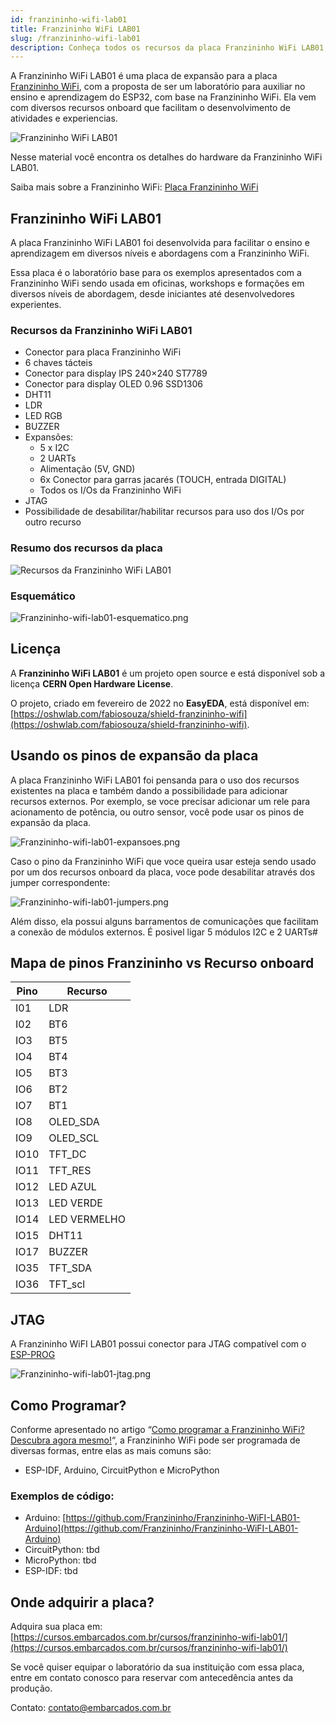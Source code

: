 ```yaml
---
id: franzininho-wifi-lab01
title: Franzininho WiFi LAB01
slug: /franzininho-wifi-lab01
description: Conheça todos os recursos da placa Franzininho WiFi LAB01, uma placa de expansão para a placa Franzininho WiFi.
---
```


A Franzininho WiFi LAB01 é uma placa de expansão para a placa [Franzininho WiFi](https://embarcados.com.br/franzininho-wifi/), com a proposta de ser um laboratório para auxiliar no ensino e aprendizagem do ESP32, com base na Franzininho WiFi. Ela vem com diversos recursos onboard que facilitam o desenvolvimento de atividades e experiencias.

![Franzininho WiFi LAB01](img/Franzininho-wifi-lab01-desenho.png)

Nesse material você encontra os detalhes do hardware da Franzininho WiFi LAB01.

Saiba mais sobre a Franzininho WiFi: [Placa Franzininho WiFi](https://docs.franzininho.com.br/docs/franzininho-wifi/franzininho-wifi)

## Franzininho WiFi LAB01

A placa Franzininho WiFi LAB01 foi desenvolvida para facilitar o ensino e aprendizagem em diversos níveis e abordagens com a Franzininho WiFi.

Essa placa é o laboratório base para os exemplos apresentados com a Franzininho WiFi sendo usada em oficinas, workshops e formações em diversos níveis de abordagem, desde iniciantes até desenvolvedores experientes.

### Recursos da Franzininho WiFi LAB01

- Conector para placa Franzininho WiFi
- 6 chaves tácteis
- Conector para display IPS 240×240 ST7789
- Conector para display OLED 0.96 SSD1306
- DHT11
- LDR
- LED RGB
- BUZZER
- Expansões:
    - 5 x I2C
    - 2 UARTs
    - Alimentação (5V, GND)
    - 6x Conector para garras jacarés (TOUCH, entrada DIGITAL)
    - Todos os I/Os da Franzininho WiFi
- JTAG
- Possibilidade de desabilitar/habilitar recursos para uso dos I/Os por outro recurso

### Resumo dos recursos da placa

![Recursos da Franzininho WiFi LAB01](img/Franzininho-wifi-lab01-recursos.png)

### Esquemático

![Franzininho-wifi-lab01-esquematico.png](img/Franzininho-wifi-lab01-esquematico.png)

## Licença

A **Franzininho WiFi LAB01** é um projeto open source e está disponível sob a licença **CERN Open Hardware License**.

O projeto, criado em fevereiro de 2022 no **EasyEDA**, está disponível em: [https://oshwlab.com/fabiosouza/shield-franzininho-wifi](https://oshwlab.com/fabiosouza/shield-franzininho-wifi).

## Usando os pinos de expansão da placa

A placa Franzininho WiFi LAB01 foi pensanda para o uso dos recursos existentes na placa e também dando a possibilidade para adicionar recursos externos. Por exemplo, se voce precisar adicionar um rele para acionamento de potência, ou outro sensor, você pode usar os pinos de expansão da placa.

![Franzininho-wifi-lab01-expansoes.png](img/Franzininho-wifi-lab01-expansoes.png)

Caso o pino da Franzininho WiFi que voce queira usar esteja sendo usado por um dos recursos onboard da placa, voce pode desabilitar através dos jumper correspondente:

![Franzininho-wifi-lab01-jumpers.png](img/Franzininho-wifi-lab01-jumpers.png)

Além disso, ela possui alguns barramentos de comunicações que facilitam a conexão de módulos externos. É posivel ligar 5 módulos I2C e 2 UARTs#

## Mapa de pinos Franzininho vs Recurso onboard

| Pino | Recurso      |
|------|--------------|
| I01  | LDR          |
| I02  | BT6          |
| IO3  | BT5          |
| IO4  | BT4          |
| IO5  | BT3          |
| IO6  | BT2          |
| IO7  | BT1          |
| IO8  | OLED_SDA     |
| IO9  | OLED_SCL     |
| IO10 | TFT_DC       |
| IO11 | TFT_RES      |
| IO12 | LED AZUL     |
| IO13 | LED VERDE    |
| IO14 | LED VERMELHO |
| IO15 | DHT11        |
| IO17 | BUZZER       |
| IO35 | TFT_SDA      |
| IO36 | TFT_scl      |

## JTAG

A Franzininho WiFI LAB01 possui conector para JTAG compatível com o [ESP-PROG](https://docs.espressif.com/projects/espressif-esp-dev-kits/en/latest/other/esp-prog/user_guide.html)

![Franzininho-wifi-lab01-jtag.png](img/Franzininho-wifi-lab01-jtag.png)

## Como Programar?

Conforme apresentado no artigo “[Como programar a Franzininho WiFi? Descubra agora mesmo!](https://embarcados.com.br/como-programar-a-franzininho-wifi/)“, a Franzininho WiFi pode ser programada de diversas formas, entre elas as mais comuns são:

- ESP-IDF, Arduino, CircuitPython e MicroPython

### Exemplos de código:

- Arduino: [https://github.com/Franzininho/Franzininho-WiFI-LAB01-Arduino](https://github.com/Franzininho/Franzininho-WiFI-LAB01-Arduino)
- CircuitPython: tbd
- MicroPython: tbd
- ESP-IDF: tbd


## Onde adquirir a placa?

Adquira sua placa em: [https://cursos.embarcados.com.br/cursos/franzininho-wifi-lab01/](https://cursos.embarcados.com.br/cursos/franzininho-wifi-lab01/)

Se você quiser equipar o laboratório da sua instituição com essa placa, entre em contato conosco para reservar com antecedência antes da produção.

Contato: contato@embarcados.com.br
